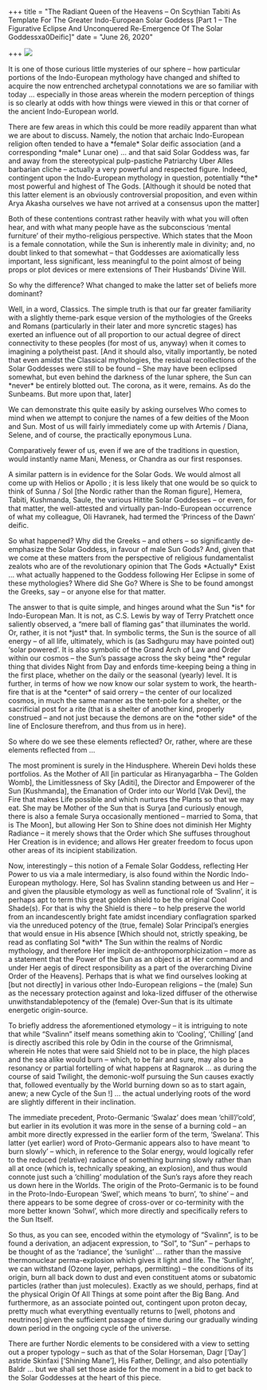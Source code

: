 +++
title = "The Radiant Queen of the Heavens – On Scythian Tabiti As Template For The Greater Indo-European Solar Goddess [Part 1 – The Figurative Eclipse And Unconquered Re-Emergence Of The Solar Goddessxa0Deific]"
date = "June 26, 2020"

+++
![](https://aryaakasha.files.wordpress.com/2020/06/8cea5105914e46277a32936639a0c838-1.png?w=600)

It is one of those curious little mysteries of our sphere – how
particular portions of the Indo-European mythology have changed and
shifted to acquire the now entrenched archetypal connotations we are so
familiar with today … especially in those areas wherein the modern
perception of things is so clearly at odds with how things were viewed
in this or that corner of the ancient Indo-European world.

There are few areas in which this could be more readily apparent than
what we are about to discuss. Namely, the notion that archaic
Indo-European religion often tended to have a \*female\* Solar deific
association (and a corresponding \*male\* Lunar one) … and that said
Solar Goddess was, far and away from the stereotypical pulp-pastiche
Patriarchy Uber Alles barbarian cliche – actually a very powerful and
respected figure. Indeed, contingent upon the Indo-European mythology in
question, potentially \*the\* most powerful and highest of The Gods.
\[Although it should be noted that this latter element is an obviously
controversial proposition, and even within Arya Akasha ourselves we have
not arrived at a consensus upon the matter\]

Both of these contentions contrast rather heavily with what you will
often hear, and with what many people have as the subconscious ‘mental
furniture’ of their mytho-religious perspective. Which states that the
Moon is a female connotation, while the Sun is inherently male in
divinity; and, no doubt linked to that somewhat – that Goddesses are
axiomatically less important, less significant, less meaningful to the
point almost of being props or plot devices or mere extensions of Their
Husbands’ Divine Will.

So why the difference? What changed to make the latter set of beliefs
more dominant?

Well, in a word, Classics. The simple truth is that our far greater
familiarity with a slightly theme-park esque version of the mythologies
of the Greeks and Romans (particularly in their later and more syncretic
stages) has exerted an influence out of all proportion to our actual
degree of direct connectivity to these peoples (for most of us, anyway)
when it comes to imagining a polytheist past. \[And it should also,
vitally importantly, be noted that even amidst the Classical
mythologies, the residual recollections of the Solar Goddesses were
still to be found – She may have been eclipsed somewhat, but even behind
the darkness of the lunar sphere, the Sun can \*never\* be entirely
blotted out. The corona, as it were, remains. As do the Sunbeams. But
more upon that, later\]

We can demonstrate this quite easily by asking ourselves Who comes to
mind when we attempt to conjure the names of a few deities of the Moon
and Sun. Most of us will fairly immediately come up with Artemis /
Diana, Selene, and of course, the practically eponymous Luna.

Comparatively fewer of us, even if we are of the traditions in question,
would instantly name Mani, Meness, or Chandra as our first responses.

A similar pattern is in evidence for the Solar Gods. We would almost all
come up with Helios or Apollo ; it is less likely that one would be so
quick to think of Sunna / Sol \[the Nordic rather than the Roman
figure\], Hemera, Tabiti, Kushmanda, Saule, the various Hittite Solar
Goddesses – or even, for that matter, the well-attested and virtually
pan-Indo-European occurrence of what my colleague, Oli Havranek, had
termed the ‘Princess of the Dawn’ deific.

So what happened? Why did the Greeks – and others – so significantly
de-emphasize the Solar Goddess, in favour of male Sun Gods? And, given
that we come at these matters from the perspective of religious
fundamentalist zealots who are of the revolutionary opinion that The
Gods \*Actually\* Exist … what actually happened to the Goddess
following Her Eclipse in some of these mythologies? Where did She Go?
Where is She to be found amongst the Greeks, say – or anyone else for
that matter.

The answer to that is quite simple, and hinges around what the Sun
\*is\* for Indo-European Man. It is not, as C.S. Lewis by way of Terry
Pratchett once saliently observed, a “mere ball of flaming gas” that
illuminates the world. Or, rather, it is not \*just\* that. In symbolic
terms, the Sun is the source of all energy – of all life, ultimately,
which is (as Sadhguru may have pointed out) ‘solar powered’. It is also
symbolic of the Grand Arch of Law and Order within our cosmos – the
Sun’s passage across the sky being \*the\* regular thing that divides
Night from Day and enfords time-keeping being a thing in the first
place, whether on the daily or the seasonal (yearly) level. It is
further, in terms of how we now know our solar system to work, the
hearth-fire that is at the \*center\* of said orrery – the center of our
localized cosmos, in much the same manner as the tent-pole for a
shelter, or the sacrificial post for a rite (that is a shelter of
another kind, properly construed – and not just because the demons are
on the \*other side\* of the line of Enclosure therefrom, and thus from
us in here).

So where do we see these elements reflected? Or, rather, where are these
elements reflected from …

The most prominent is surely in the Hindusphere. Wherein Devi holds
these portfolios. As the Mother of All \[in particular as Hiranyagarbha
– The Golden Womb\], the Limitlessness of Sky \[Aditi\], the Director
and Empowerer of the Sun \[Kushmanda\], the Emanation of Order into our
World \[Vak Devi\], the Fire that makes Life possible and which nurtures
the Plants so that we may eat. She may be Mother of the Sun that is
Surya \[and curiously enough, there is also a female Surya occasionally
mentioned – married to Soma, that is The Moon\], but allowing Her Son to
Shine does not diminish Her Mighty Radiance – it merely shows that the
Order which She suffuses throughout Her Creation is in evidence; and
allows Her greater freedom to focus upon other areas of its incipient
stabilization.

Now, interestingly – this notion of a Female Solar Goddess, reflecting
Her Power to us via a male intermediary, is also found within the Nordic
Indo-European mythology. Here, Sol has Svalinn standing between us and
Her – and given the plausible etymology as well as functional role of
‘Svalinn’, it is perhaps apt to term this great golden shield to be the
original Cool Shade(s). For that is why the Shield is there – to help
preserve the world from an incandescently bright fate amidst incendiary
conflagration sparked via the unreduced potency of the (true, female)
Solar Principal’s energies that would ensue in His absence \[Which
should not, strictly speaking, be read as conflating Sol \*with\* The
Sun within the realms of Nordic mythology, and therefore Her implicit
de-anthropomorphicization – more as a statement that the Power of the
Sun as an object is at Her command and under Her aegis of direct
responsibility as a part of the overarching Divine Order of the
Heavens\]. Perhaps that is what we find ourselves looking at \[but not
directly\] in various other Indo-European religions – the (male) Sun as
the necessary protection against and loka-lized diffuser of the
otherwise unwithstandablepotency of the (female) Over-Sun that is its
ultimate energetic origin-source.

To briefly address the aforementioned etymology – it is intriguing to
note that while “Svalinn” itself means something akin to ‘Cooling’,
‘Chilling’ \[and is directly ascribed this role by Odin in the course of
the Grimnismal, wherein He notes that were said Shield not to be in
place, the high places and the sea alike would burn – which, to be fair
and sure, may also be a resonancy or partial fortelling of what happens
at Ragnarok … as during the course of said Twilight, the demonic-wolf
pursuing the Sun causes exactly that, followed eventually by the World
burning down so as to start again, anew; a new Cycle of the Sun !\] …
the actual underlying roots of the word are slightly different in their
inclination.

The immediate precedent, Proto-Germanic ‘Swalaz’ does mean
‘chill’/’cold’, but earlier in its evolution it was more in the sense of
a burning cold – an ambit more directly expressed in the earlier form of
the term, ‘Swelana’. This latter (yet earlier) word of Proto-Germanic
appears also to have meant ‘to burn slowly’ – which, in reference to the
Solar energy, would logically refer to the reduced (relative) radiance
of something burning slowly rather than all at once (which is,
technically speaking, an explosion), and thus would connote just such a
‘chilling’ modulation of the Sun’s rays afore they reach us down here in
the Worlds. The origin of the Proto-Germanic is to be found in the
Proto-Indo-European ‘Swel’, which means ‘to burn’, ‘to shine’ – and
there appears to be some degree of cross-over or co-terminity with the
more better known ‘Sohwl’, which more directly and specifically refers
to the Sun Itself.

So thus, as you can see, encoded within the etymology of “Svalinn”, is
to be found a derivation, an adjacent expression, to “Sol”, to “Sun” –
perhaps to be thought of as the ‘radiance’, the ‘sunlight’ … rather than
the massive thermonuclear perma-explosion which gives it light and life.
The ‘Sunlight’, we can withstand (Ozone layer, perhaps, permitting) –
the conditions of its origin, burn all back down to dust and even
constituent atoms or subatomic particles (rather than just molecules).
Exactly as we should, perhaps, find at the physical Origin Of All Things
at some point after the Big Bang. And furthermore, as an associate
pointed out, contingent upon proton decay, pretty much what everything
eventually returns to \[well, photons and neutrinos\] given the
sufficient passage of time during our gradually winding down period in
the ongoing cycle of the universe.

There are further Nordic elements to be considered with a view to
setting out a proper typology – such as that of the Solar Horseman, Dagr
\[‘Day’\] astride Skinfaxi \[‘Shining Mane’\], His Father, Dellingr, and
also potentially Baldr … but we shall set those aside for the moment in
a bid to get back to the Solar Goddesses at the heart of this piece.
